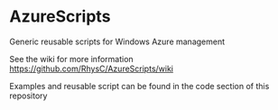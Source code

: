 AzureScripts
============

Generic reusable scripts for Windows Azure management

See the wiki for more information 
https://github.com/RhysC/AzureScripts/wiki

Examples and reusable script can be found in the code section of this repository
